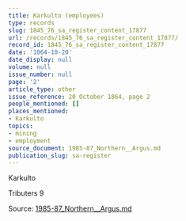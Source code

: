 ```yaml
---
title: Karkulto (employees)
type: records
slug: 1845_76_sa_register_content_17877
url: /records/1845_76_sa_register_content_17877/
record_id: 1845_76_sa_register_content_17877
date: '1864-10-20'
date_display: null
volume: null
issue_number: null
page: '2'
article_type: other
issue_reference: 20 October 1864, page 2
people_mentioned: []
places_mentioned:
- Karkulto
topics:
- mining
- employment
source_document: 1985-87_Northern__Argus.md
publication_slug: sa-register
---
```


Karkulto

Tributers	9

Source: [1985-87_Northern__Argus.md](/downloads/markdown/1985-87_Northern__Argus.md)

